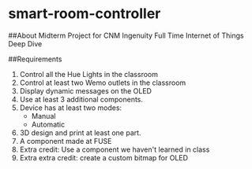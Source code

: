 # smart-room-controller

##About
Midterm Project for CNM Ingenuity Full Time Internet of Things Deep Dive

##Requirements
1. Control all the Hue Lights in the classroom
1. Control at least two Wemo outlets in the classroom
1. Display dynamic messages on the OLED
1. Use at least 3 additional components.
1. Device has at least two modes:
   - Manual
   - Automatic
1. 3D design and print at least one part.
1. A component made at FUSE
1. Extra credit: Use a component we haven't learned in class
1. Extra extra credit: create a custom bitmap for OLED  
